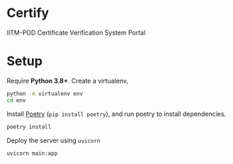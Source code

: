 # Certify
IITM-POD Certificate Verification System Portal


# Setup
Require **Python 3.8+**. Create a virtualenv,

```bash
python -m virtualenv env
cd env
```

Install [Poetry](https://python-poetry.org/) (`pip install poetry`), and run poetry to install dependencies.

```bash
poetry install
```

Deploy the server using `uvicorn`

```bash
uvicorn main:app
```